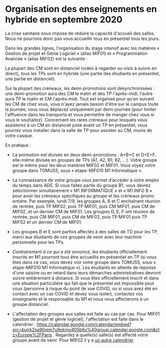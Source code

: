 # Organisation des enseignements en hybride en septembre 2020

La crise sanitaire nous impose de réduire la capacité d'accueil des salles. Nous ne pourrons donc pas vous accueillir tous en présentiel tous les jours.

Dans les grandes lignes, l'organisation du stage intensif avec les matières « Gestion de projet et Génie Logiciel » (alias MIF01) et « Programmation Avancée » (alias MIF02) est la suivante :

La plupart des CM sont en distanciel (vidéo à regarder ou visio à suivre en direct), tous les TPs sont en hybride (une partie des étudiants en présentiel, une partie en distanciel).
<!-- Les étudiants en présentiel ou distanciel ne sont pas les mêmes tous les jours pour que chacun voie les enseignants régulièrement (sauf cas particulier qui nécessiterait du distanciel à 100 %). -->

Sur la plupart des créneaux, les demi-promotions sont désynchronisées : une demi-promotion aura des CM le matin et des TP l'après-midi, l'autre aura TP le matin et CM l'après-midi. Tout est organisé pour qu'en suivant les CM de chez vous, vous n'ayez jamais besoin d'être sur le campus toute la journée, vous vous déplacez uniquement par demi-journée (pour limiter l'affluence dans les transports et vous permettre de manger chez vous si vous le souhaitez). Concernant les rares créneaux pour lesquels vous assisterez à un CM en distanciel juste avant un TP en présentiel, vous pourrez vous installer dans la salle de TP pour assister au CM, munis de votre casque.

En pratique :

* La promotion est divisée en deux demi-promotions : A+B+C et D+E+F, elle-même divisée en groupes de TPs (A1, A2, B1, B2, ...). Votre groupe est le même pour les deux matières MIF02 et MIF01. Vous voyez votre groupe dans TOMUSS, sous « etape-MIF010 M1 Informatique ».

* La connaissance de votre groupe vous permet d’accéder à votre emploi du temps dans ADE. Si vous faites partie du groupe B1, vous devrez sélectionner simultanément « M1 INFORMATIQUE » et « M1 INFO B » pour avoir les créneaux spécifiques au groupe et les créneaux promo entière. Par exemple, lundi 7/9, les groupes A, B et C enchaînent réunion de rentrée, puis TP MIF02, puis TP MIF01, puis CM MIF01, puis CM de MIF02, et un dernier CM de MIF01. Les groupes D, E, F ont réunion de rentrée, puis CM MIF01, puis CM de MIF02, puis TP MIF01 puis TP MIF02 et un dernier CM de MIF01.

* Les groupes B et E sont parfois affectés à des salles de TD pour les TP, merci aux étudiants de ces groupes de venir avec leur machine personnelle pour les TPs.

* *Contrairement à ce qui a été annoncé*, les étudiants officiellement inscrits en M1 pourront tous être accueillis en présentiel en TP (si vous êtes dans ce cas, vous devez voir votre groupe dans TOMUSS, sous « etape-MIF010 M1 Informatique »). Les étudiants en attente de réponse d'une saisine ou en retard dans leurs démarches administratives devront suivre entièrement à distance. Si vous êtes officiellement inscrit et dans une situation particulière qui fait que le présentiel est impossible pour vous (personne à risque du point de vue COVID, ou si vous avez été en contact avec un cas COVID et devez vous isoler), contactez vos enseignants et le responsable du M1 et nous vous affecterons à un groupe distanciel.

<!-- 
* Le chiffre 1 ou 2 du numéro de groupe vous permet de savoir quand vous serez en présentiel et quand vous serez en distanciel pour les créneaux hybrides, c'est à dire les TP et les TDs. Les groupes terminant par 1 sont en présentiel les jours pairs et en distanciel les jours impairs. A l’inverse, les groupes terminant par 2 sont en présentiel les jours impairs et en distanciel les jours pairs. Pour chaque jour, une case TOMUSS « Présentiel_ » vous dit si vous devez être en présentiel ou distanciel le jour en question. Par exemple, un étudiant du groupe A2 aura « Distanciel » dans sa case « Présentiel_lundi_7/9 » mais il sera en présentiel le lendemain. Le vendredi 18 septembre l’ensemble de la promo devrait être présente à l'Université pour le TP noté de M1if02. Si nous ne trouvons pas de moyen pour tous vous placer et tous vous surveiller, l’évaluation de ce TP risque de se faire de manière différente.
-->

* L'affectation des groupes aux salles est faite au cas par cas. Pour MIF01 (gestion de projet et génie logiciel), l'affectation est faite dans le calendrier : https://calendar.google.com/calendar/embed?src=bujrk2sa90qim7u9okmo405b6s%40group.calendar.google.com&ctz=Europe%2FParis . Regardez à quelle(s) salle(s) est affecté votre groupe avant de venir. Pour MIF02 il y a [un autre calendrier](https://calendar.google.com/calendar/embed?src=uktedd8m69t04pnrok6ctvodqo@group.calendar.google.com&ctz=Europe/Paris).
